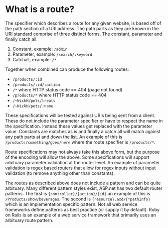 # What is a route?
The specifier which describes a route for any given website, is based off of the path section of a URI address. The path parts as they are known in the 
URI standard comprise of three distinct forms. The constant, parameter and finally catch all.

1. Constant, example: ``/admin``
2. Parameter, example: ``/search/:keyword``
3. Catchall, example: ``/*``

Together when combined can produce the following routes:

* ``/products/:id``
* ``/products/:id/:action``
* ``/*`` where HTTP status code == 404 (page not found)
* ``/products/*`` where HTTP status code == 404
* ``/~NickH/pets/treats``
* ``/~NickH/pets/:name``

These specifications will be tested against URIs being sent from a client. These do not include the parameter specifier or have to respect the name in 
the specification. Instead these values get replaced with the parameter value. Constants are matches as is and finally a catch all will match against any 
path parts at and down the list. An example of this is ``/products/something/goes/here`` where the route specifier is ``/products/*``.

Route specifications may not always take this above form, but the purpose of the encoding will allow the above. Some specifications will support 
arbituary parameter validation at the router level. An example of parameter validation is regex based routers that allow for regex inputs without input 
validation (to remove anything other than constants).

The routes as described above does not include a pattern and can be quite arbituary. Many different pattern styles exist, ASP.net has two default 
router patterns. The first is ``{controller}/{action}/{id}`` an example of this is ``/Products/show/beverages``. The second is 
``{resource}.axd/{*pathInfo}`` which is an implementation specific pattern.
Not all web service frameworks define patterns as best practice (or supply it by default). Ruby on Rails is an example of a web service framework that 
primarily uses an arbituary route pattern.
